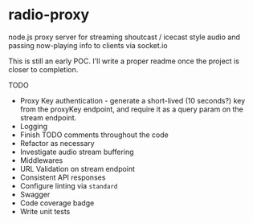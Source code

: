 # radio-proxy
node.js proxy server for streaming shoutcast / icecast style audio and passing now-playing info to clients via socket.io

This is still an early POC.  I'll write a proper readme once the project is closer to completion.

TODO
* Proxy Key authentication - generate a short-lived (10 seconds?) key from the proxyKey endpoint, and
require it as a query param on the stream endpoint.
* Logging
* Finish TODO comments throughout the code
* Refactor as necessary
* Investigate audio stream buffering
* Middlewares
* URL Validation on stream endpoint
* Consistent API responses
* Configure linting via `standard`
* Swagger
* Code coverage badge
* Write unit tests